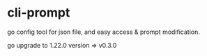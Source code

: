 # cli-prompt

go config tool for json file, and easy access & prompt modification.

go upgrade to 1.22.0
version => v0.3.0